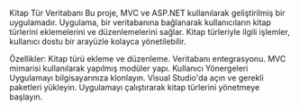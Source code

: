Kitap Tür Veritabanı
Bu proje, MVC ve ASP.NET kullanılarak geliştirilmiş bir uygulamadır. Uygulama, bir veritabanına bağlanarak kullanıcıların kitap türlerini eklemelerini ve düzenlemelerini sağlar. Kitap türleriyle ilgili işlemler, kullanıcı dostu bir arayüzle kolayca yönetilebilir.

Özellikler:
Kitap türü ekleme ve düzenleme.
Veritabanı entegrasyonu.
MVC mimarisi kullanılarak yapılmış modüler yapı.
Kullanıcı Yönergeleri
Uygulamayı bilgisayarınıza klonlayın.
Visual Studio'da açın ve gerekli paketleri yükleyin.
Uygulamayı çalıştırarak kitap türlerini yönetmeye başlayın.
